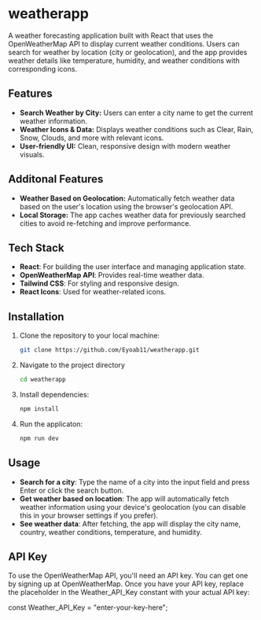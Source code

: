 # weatherapp

A weather forecasting application built with React that uses the OpenWeatherMap API to display current weather conditions. Users can search for weather by location (city or geolocation), and the app provides weather details like temperature, humidity, and weather conditions with corresponding icons.

## Features
- **Search Weather by City:** Users can enter a city name to get the current weather information.
- **Weather Icons & Data:** Displays weather conditions such as Clear, Rain, Snow, Clouds, and more with relevant icons.
- **User-friendly UI:** Clean, responsive design with modern weather visuals.

## Additonal Features
- **Weather Based on Geolocation:** Automatically fetch weather data based on the user's location using the browser's geolocation API.
- **Local Storage:** The app caches weather data for previously searched cities to avoid re-fetching and improve performance.


## Tech Stack
- **React**: For building the user interface and managing application state.
- **OpenWeatherMap API**: Provides real-time weather data.
- **Tailwind CSS**: For styling and responsive design.
- **React Icons**: Used for weather-related icons.

## Installation

1. Clone the repository to your local machine:
   ```bash
   git clone https://github.com/Eyoab11/weatherapp.git
2. Navigate to the project directory
    ```bash
   cd weatherapp
3. Install dependencies:
   ```bash
   npm install
4. Run the applicaton:
   ```bash
   npm run dev

## Usage
- **Search for a city**: Type the name of a city into the input field and press Enter or click the search button.
- **Get weather based on location**: The app will automatically fetch weather information using your device's geolocation (you can disable this in your browser settings if you prefer).
- **See weather data**: After fetching, the app will display the city name, country, weather conditions, temperature, and humidity.

## API Key
To use the OpenWeatherMap API, you'll need an API key. You can get one by signing up at OpenWeatherMap.
Once you have your API key, replace the placeholder in the Weather_API_Key constant with your actual API key:

  const Weather_API_Key = "enter-your-key-here";
